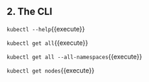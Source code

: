 ## 2. The CLI
```kubectl --help```{{execute}}


```kubectl get all```{{execute}}


```kubectl get all --all-namespaces```{{execute}}  


```kubectl get nodes```{{execute}}

